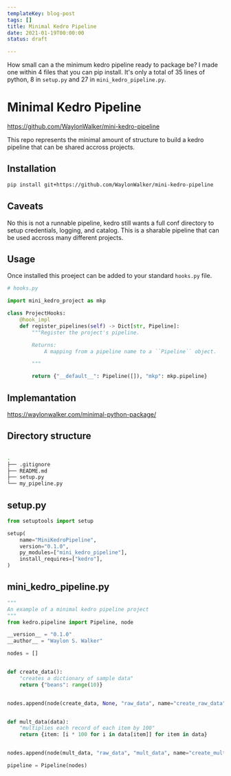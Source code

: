 ```yaml
---
templateKey: blog-post
tags: []
title: Minimal Kedro Pipeline
date: 2021-01-19T00:00:00
status: draft

---
```


How small can a the minimum kedro pipeline ready to package be?  I made one
within 4 files that you can pip install.  It's only a total of 35 lines of
python, 8 in `setup.py` and 27 in `mini_kedro_pipeline.py`.

# Minimal Kedro Pipeline

https://github.com/WaylonWalker/mini-kedro-pipeline

This repo represents the minimal amount of structure to build a kedro pipeline
that can be shared accross projects.

## Installation

``` bash
pip install git+https://github.com/WaylonWalker/mini-kedro-pipeline
```

## Caveats

No this is not a runnable pipeline, kedro still wants a full conf directory to
setup credentials, logging, and catalog.  This is a sharable pipeline that can
be used accross many different projects.


## Usage

Once installed this proeject can be added to your standard `hooks.py` file.

``` python
# hooks.py

import mini_kedro_project as mkp

class ProjectHooks:
    @hook_impl
    def register_pipelines(self) -> Dict[str, Pipeline]:
        """Register the project's pipeline.

        Returns:
            A mapping from a pipeline name to a ``Pipeline`` object.

        """

        return {"__default__": Pipeline([]), "mkp": mkp.pipeline}
```

## Implemantation

https://waylonwalker.com/minimal-python-package/

## Directory structure

``` bash

.
├── .gitignore
├── README.md
├── setup.py
└── my_pipeline.py
```


## setup.py

``` python
from setuptools import setup

setup(
    name="MiniKedroPipeline",
    version="0.1.0",
    py_modules=["mini_kedro_pipeline"],
    install_requires=["kedro"],
)
```

## mini_kedro_pipeline.py

``` python
"""
An example of a minimal kedro pipeline project
"""
from kedro.pipeline import Pipeline, node

__version__ = "0.1.0"
__author__ = "Waylon S. Walker"

nodes = []


def create_data():
    "creates a dictionary of sample data"
    return {"beans": range(10)}


nodes.append(node(create_data, None, "raw_data", name="create_raw_data"))


def mult_data(data):
    "multiplies each record of each item by 100"
    return {item: [i * 100 for i in data[item]] for item in data}


nodes.append(node(mult_data, "raw_data", "mult_data", name="create_mult_data"))

pipeline = Pipeline(nodes)
```
